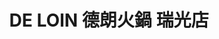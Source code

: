 ---
title: "DE LOIN 德朗火鍋 瑞光店"
description: "DE LOIN 德朗火鍋 瑞光店"
layout: shop
keywords:
  - 美食競賽
  - 台灣美食
  - 美食精選
datePublished: "2025-06-30"
dateModified: "2025-07-05"
city: "台北市"
district: "內湖區"
address: "114台北市內湖區瑞光路210號"
phone: "0227999111"
geo: "25.075194452299755, 121.57622806051303"
google_map: "https://maps.app.goo.gl/A9WMzPrq8LevvdSt9"
footinder: "https://footinder.com.tw/%E5%8F%B0%E5%8C%97%E5%B8%82%E5%85%A7%E6%B9%96%E5%8D%80/42693/"
official: "https://hotpot.deloin.com.tw/"
award:
  - name: "500盤"
    year: "2024"
    entries:
      - dishes:
          - "美國牛小排套餐"

---